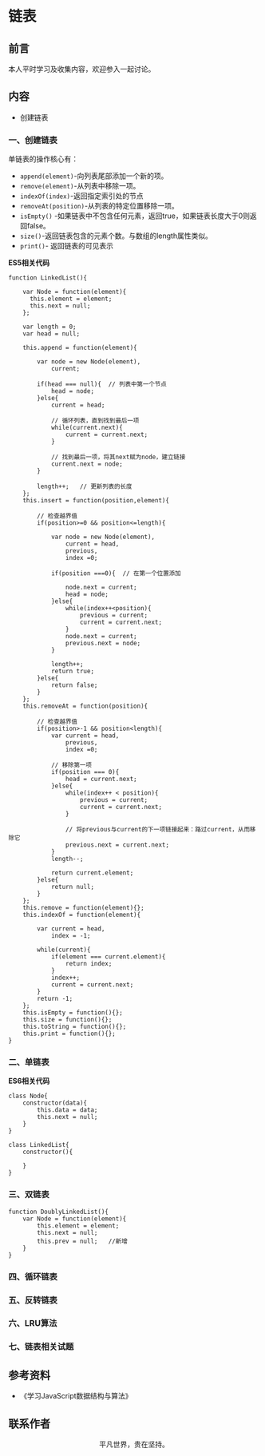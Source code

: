# 链表

## 前言

本人平时学习及收集内容，欢迎参入一起讨论。

## 内容

- 创建链表

### 一、创建链表

单链表的操作核心有：

- `append(element)`-向列表尾部添加一个新的项。
- `remove(element)`-从列表中移除一项。
- `indexOf(index)`-返回指定索引处的节点
- `removeAt(position)`-从列表的特定位置移除一项。
- `isEmpty()` -如果链表中不包含任何元素，返回true，如果链表长度大于0则返回false。
- `size()`-返回链表包含的元素个数。与数组的length属性类似。
- `print()`- 返回链表的可见表示

**ES5相关代码**

```
function LinkedList(){

    var Node = function(element){
      this.element = element;
      this.next = null;  
    };

    var length = 0;
    var head = null;

    this.append = function(element){
        
        var node = new Node(element),
            current;

        if(head === null){  // 列表中第一个节点
            head = node;
        }else{
            current = head;

            // 循环列表，直到找到最后一项
            while(current.next){
                current = current.next;
            }

            // 找到最后一项，将其next赋为node，建立链接
            current.next = node;
        }

        length++;   // 更新列表的长度
    };
    this.insert = function(position,element){
        
        // 检查越界值
        if(position>=0 && position<=length){

            var node = new Node(element),
                current = head,
                previous,
                index =0;
            
            if(position ===0){  // 在第一个位置添加

                node.next = current;
                head = node;
            }else{
                while(index++<position){
                    previous = current;
                    current = current.next;
                }
                node.next = current;
                previous.next = node;
            }

            length++;
            return true;
        }else{
            return false;
        }
    };
    this.removeAt = function(position){

        // 检查越界值
        if(position>-1 && position<length){
            var current = head,
                previous,
                index =0;

            // 移除第一项
            if(position === 0){
                head = current.next;
            }else{
                while(index++ < position){
                    previous = current;
                    current = current.next;
                }

                // 将previous与current的下一项链接起来：路过current，从而移除它
                previous.next = current.next;
            }
            length--;

            return current.element;
        }else{
            return null;
        }
    };
    this.remove = function(element){};
    this.indexOf = function(element){

        var current = head,
            index = -1;

        while(current){
            if(element === current.element){
                return index;
            }
            index++;
            current = current.next;
        }
        return -1;
    };
    this.isEmpty = function(){};
    this.size = function(){};
    this.toString = function(){};
    this.print = function(){};
}
```

### 二、单链表

**ES6相关代码**

```
class Node{
    constructor(data){
        this.data = data;
        this.next = null;
    }
}

class LinkedList{
    constructor(){

    }
}
```

### 三、双链表

```
function DoublyLinkedList(){
    var Node = function(element){
        this.element = element;
        this.next = null;
        this.prev = null;   //新增
    }
}
```

### 四、循环链表

### 五、反转链表

### 六、LRU算法

### 七、链表相关试题

## 参考资料

- 《学习JavaScript数据结构与算法》

## 联系作者

<div align="center">
    <p>
        平凡世界，贵在坚持。
    </p>
    <img :src="$withBase('/about/contact.png')" />
</div>